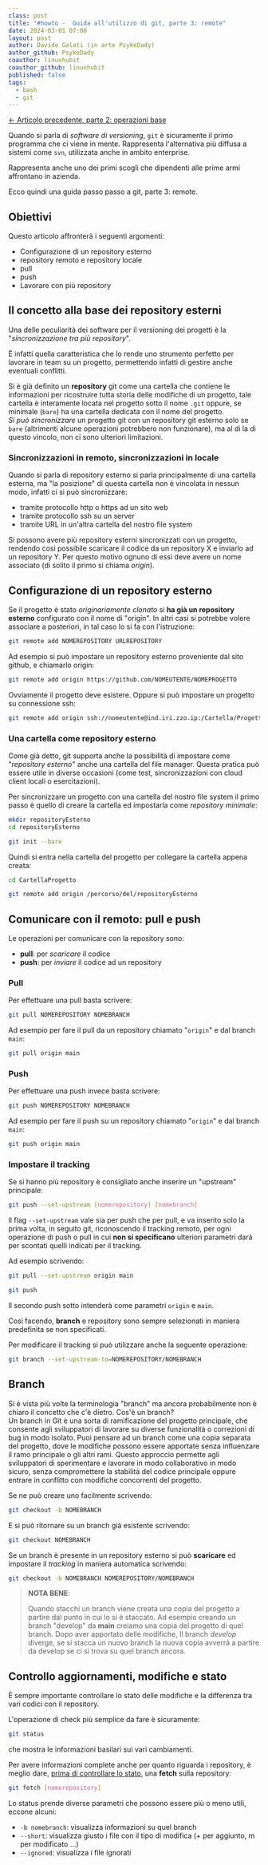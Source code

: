 ```yaml
---
class: post
title: "#howto -  Guida all'utilizzo di git, parte 3: remote"
date: 2024-03-01 07:00
layout: post
author: Davide Galati (in arte PsykeDady)
author_github: PsykeDady
coauthor: linuxhubit
coauthor_github: linuxhubit
published: false
tags:
  - bash
  - git
---
```


[&larr; Articolo precedente, parte 2: operazioni base](https://linuxhub.it/articles/howto-git-pt2/)

Quando si parla di *software di versioning*, `git` è sicuramente il primo programma che ci viene in mente. Rappresenta l'alternativa più diffusa a sistemi come `svn`, utilizzata anche in ambito enterprise.

Rappresenta anche uno dei primi scogli che dipendenti alle prime armi affrontano in azienda.

Ecco quindi una guida passo passo a git, parte 3: remote.

## Obiettivi

Questo articolo affronterà i seguenti argomenti:

- Configurazione di un repository esterno
- repository remoto e repository locale
- pull
- push
- Lavorare con più repository

## Il concetto alla base dei repository esterni

Una delle peculiarità dei software per il versioning dei progetti è la "*sincronizzazione tra più repository*".

È infatti quella caratteristica che lo rende uno strumento perfetto per lavorare in team su un progetto, permettendo infatti di gestire anche eventuali conflitti.

Si è già definito un **repository** git come una cartella che contiene le informazioni per ricostruire tutta storia delle modifiche di un progetto, tale cartella è interamente locata nel progetto sotto il nome `.git` oppure, se minimale (`bare`) ha una cartella dedicata con il nome del progetto.  
*Si può sincronizzare* un progetto git con un repository git esterno solo se `bare` (altrimenti alcune operazioni potrebbero non funzionare), ma al di la di questo vincolo, non ci sono ulteriori limitazioni.

### Sincronizzazioni in remoto, sincronizzazioni in locale

Quando si parla di repository esterno si parla principalmente di una cartella esterna, ma "la posizione" di questa cartella non è vincolata in nessun modo, infatti ci si può sincronizzare:

- tramite protocollo http o https ad un sito web
- tramite protocollo ssh su un server
- tramite URL in un'altra cartella del nostro file system

Si possono avere più repository esterni sincronizzati con un progetto, rendendo così possibile scaricare il codice da un repository X e inviarlo ad un repository Y. Per questo motivo ognuno di essi deve avere un nome associato (di solito il primo si chiama *origin*).

## Configurazione di un repository esterno

Se il progetto è stato *originariamente clonato* si **ha già un repository esterno** configurato con il nome di "origin". In altri casi si potrebbe volere associare a posteriori, in tal caso lo si fa con l'istruzione:

```bash
git remote add NOMEREPOSITORY URLREPOSITORY
```

Ad esempio si può impostare un repository esterno proveniente dal sito github, e chiamarlo origin:

```bash
git remote add origin https://github.com/NOMEUTENTE/NOMEPROGETTO
```

Ovviamente il progetto deve esistere. Oppure si può impostare un progetto su connessione ssh:

```bash
git remote add origin ssh://nomeutente@ind.iri.zzo.ip:/Cartella/Progetto
```

### Una cartella come repository esterno

Come già detto, git supporta anche la possibilità di impostare come "*repository esterno*" anche una cartella del file manager. Questa pratica può essere utile in diverse occasioni (come test, sincronizzazioni con cloud client locali o esercitazioni).

Per sincronizzare un progetto con una cartella del nostro file system il primo passo è quello di creare la cartella ed impostarla come *repository minimale*:

```bash
mkdir repositoryEsterno
cd repositoryEsterno

git init --bare
```

Quindi si entra nella cartella del progetto per collegare la cartella appena creata:

```bash
cd CartellaProgetto

git remote add origin /percorso/del/repositoryEsterno
```

## Comunicare con il remoto: pull e push

Le operazioni per comunicare con la repository sono:

- **pull**: per *scaricare* il codice
- **push**: per *inviare* il codice ad un repository


### Pull

Per effettuare una pull basta scrivere:

```bash
git pull NOMEREPOSITORY NOMEBRANCH
```

Ad esempio per fare il pull da un repository chiamato "`origin`" e dal branch `main`:

```bash
git pull origin main
```

### Push


Per effettuare una push invece basta scrivere:

```bash
git push NOMEREPOSITORY NOMEBRANCH
```

Ad esempio per fare il push su un repository chiamato "`origin`" e dal branch `main`:

```bash
git push origin main
```

### Impostare il tracking

Se si hanno più repository è consigliato anche inserire un "upstream" principale:

```bash
git push --set-upstream [nomerepository] [nomebranch]
```

Il flag `--set-upstream` vale sia per push che per pull, e va inserito solo la prima volta, in seguito git, riconoscendo il tracking remoto, per ogni operazione di push o pull in cui **non si specificano** ulteriori parametri darà per scontati quelli indicati per il tracking.  

Ad esempio scrivendo:

```bash
git pull --set-upstream origin main

git push
```

Il secondo push sotto intenderà come parametri `origin` e `main`.

Così facendo, **branch** e repository sono sempre selezionati in maniera predefinita se non specificati.  

Per modificare il tracking si può utilizzare anche la seguente operazione:

```bash
git branch --set-upstream-to=NOMEREPOSITORY/NOMEBRANCH
```

## Branch

Si è vista più volte la terminologia "branch" ma ancora probabilmente non è chiaro il concetto che c'è dietro. Cos'è un branch?  
Un branch in Git è una sorta di ramificazione del progetto principale, che consente agli sviluppatori di lavorare su diverse funzionalità o correzioni di bug in modo isolato. Puoi pensare ad un branch come una copia separata del progetto, dove le modifiche possono essere apportate senza influenzare il ramo principale o gli altri rami. Questo approccio permette agli sviluppatori di sperimentare e lavorare in modo collaborativo in modo sicuro, senza compromettere la stabilità del codice principale oppure entrare in conflitto con modifiche concorrenti del progetto.

Se ne può creare uno facilmente scrivendo:

```bash
git checkout -b NOMEBRANCH
```

E si può ritornare su un branch già esistente scrivendo: 

```bash
git checkout NOMEBRANCH
```

Se un branch è presente in un repository esterno si può **scaricare** ed impostare il *tracking* in maniera automatica scrivendo:

```bash
git checkout -b NOMEBRANCH NOMEREPOSITORY/NOMEBRANCH
```

> **NOTA BENE**:
>
> Quando stacchi un branch viene creata una copia del progetto a partire dal punto in cui lo si è staccato. Ad esempio creando un branch "develop" da **main** creiamo una copia del progetto di quel branch. Dopo aver apportato delle modifiche, Il branch *develop* diverge, se si stacca un nuovo branch la nuova copia avverrà a partire da develop se ci si trova su quel branch ancora.




## Controllo aggiornamenti, modifiche e stato

È sempre importante controllare lo stato delle modifiche e la differenza tra vari codici con il repository.

L'operazione di check più semplice da fare è sicuramente:

```bash
git status
```

che mostra le informazioni basilari sui vari cambiamenti.

Per avere informazioni complete anche per quanto riguarda i repository, è meglio dare, <u>prima di controllare lo stato</u>, una **fetch** sulla repository:

```bash
git fetch [nomerepository]
```

Lo status prende diverse parametri che possono essere più o meno utili, eccone alcuni:

- `-b nomebranch`: visualizza informazioni su quel branch
- `--short`: visualizza giusto i file con il tipo di modifica (+ per aggiunto, m per modificato ...)
- `--ignored`: visualizza i file ignorati

